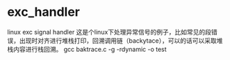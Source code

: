 # exc_handler
linux exc signal handler
这是个linux下处理异常信号的例子，比如常见的段错误，出现时对齐进行堆栈打印，回溯调用链（backytace），可以的话可以采取堆栈内容进行栈回溯。
gcc baktrace.c -g -rdynamic -o test
